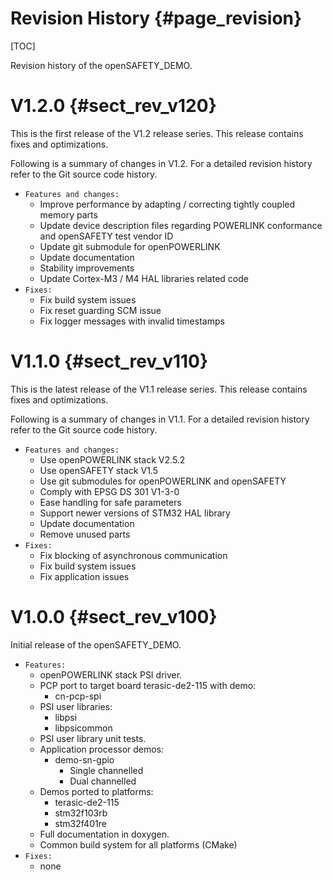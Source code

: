 Revision History {#page_revision}
==================

[TOC]

Revision history of the openSAFETY_DEMO.

# V1.2.0    {#sect_rev_v120}

This is the first release of the V1.2 release series.
This release contains fixes and optimizations.

Following is a summary of changes in V1.2.
For a detailed revision history refer to the Git source code history.

* `Features and changes:`
  - Improve performance by adapting / correcting tightly coupled memory parts
  - Update device description files regarding POWERLINK conformance and
openSAFETY test vendor ID
  - Update git submodule for openPOWERLINK
  - Update documentation
  - Stability improvements
  - Update Cortex-M3 / M4 HAL libraries related code
* `Fixes:`
  - Fix build system issues
  - Fix reset guarding SCM issue
  - Fix logger messages with invalid timestamps

# V1.1.0    {#sect_rev_v110}

This is the latest release of the V1.1 release series.
This release contains fixes and optimizations.

Following is a summary of changes in V1.1.
For a detailed revision history refer to the Git source code history.

* `Features and changes:`
  - Use openPOWERLINK stack V2.5.2
  - Use openSAFETY stack V1.5
  - Use git submodules for openPOWERLINK and openSAFETY
  - Comply with EPSG DS 301 V1-3-0
  - Ease handling for safe parameters
  - Support newer versions of STM32 HAL library
  - Update documentation
  - Remove unused parts
* `Fixes:`
  - Fix blocking of asynchronous communication
  - Fix build system issues
  - Fix application issues


# V1.0.0    {#sect_rev_v100}

Initial release of the openSAFETY_DEMO.

* `Features:`
  - openPOWERLINK stack PSI driver.
  - PCP port to target board terasic-de2-115 with demo:
     * cn-pcp-spi
  - PSI user libraries:
     * libpsi
     * libpsicommon
  - PSI user library unit tests.
  - Application processor demos:
     * demo-sn-gpio
        - Single channelled
        - Dual channelled
  - Demos ported to platforms:
     * terasic-de2-115
     * stm32f103rb
     * stm32f401re
  - Full documentation in doxygen.
  - Common build system for all platforms (CMake)
* `Fixes:`
  - none
